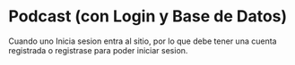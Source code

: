 # Podcast (con Login y Base de Datos)
 Cuando uno Inicia sesion entra al sitio, por lo que debe tener una cuenta registrada o registrase para poder iniciar sesion.
